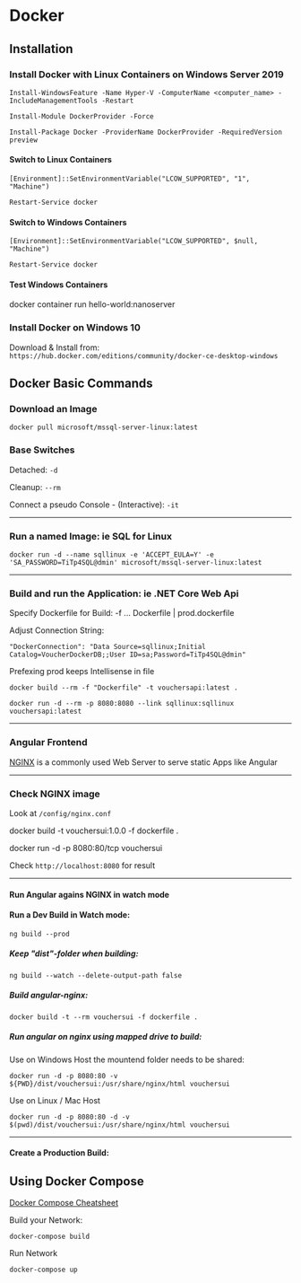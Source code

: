 # Docker

## Installation

### Install Docker with Linux Containers on Windows Server 2019

```auto
Install-WindowsFeature -Name Hyper-V -ComputerName <computer_name> -IncludeManagementTools -Restart

Install-Module DockerProvider -Force

Install-Package Docker -ProviderName DockerProvider -RequiredVersion preview
```

#### Switch to Linux Containers

```auto
[Environment]::SetEnvironmentVariable("LCOW_SUPPORTED", "1", "Machine")

Restart-Service docker
```

#### Switch to Windows Containers

```auto
[Environment]::SetEnvironmentVariable("LCOW_SUPPORTED", $null, "Machine")

Restart-Service docker
```

#### Test Windows Containers

docker container run hello-world:nanoserver

### Install Docker on Windows 10

Download & Install from: `https://hub.docker.com/editions/community/docker-ce-desktop-windows`

## Docker Basic Commands

### Download an Image

`docker pull microsoft/mssql-server-linux:latest`

### Base Switches

Detached: `-d`

Cleanup: `--rm`

Connect a pseudo Console - (Interactive): `-it`

---

### Run a named Image: ie SQL for Linux

`docker run -d --name sqllinux -e 'ACCEPT_EULA=Y' -e 'SA_PASSWORD=TiTp4SQL@dmin' microsoft/mssql-server-linux:latest`

---

### Build and run the Application: ie .NET Core Web Api

Specify Dockerfile for Build: -f ... Dockerfile | prod.dockerfile

Adjust Connection String:

`"DockerConnection": "Data Source=sqllinux;Initial Catalog=VoucherDockerDB;;User ID=sa;Password=TiTp4SQL@dmin"`

Prefexing prod keeps Intellisense in file

`docker build --rm -f "Dockerfile" -t vouchersapi:latest .`

`docker run -d --rm -p 8080:8080 --link sqllinux:sqllinux vouchersapi:latest`

---

### Angular Frontend

[NGINX](https://www.nginx.com/) is a commonly used Web Server to serve static Apps like Angular

---

### Check NGINX image

Look at `/config/nginx.conf`

docker build -t vouchersui:1.0.0 -f dockerfile .

docker run -d -p 8080:80/tcp vouchersui

Check `http://localhost:8080` for result

---

#### Run Angular agains NGINX in watch mode

#### Run a Dev Build in Watch mode:

`ng build --prod`

##### Keep "dist"-folder when building:

`ng build --watch --delete-output-path false`

##### Build angular-nginx:

`docker build -t --rm vouchersui -f dockerfile .`

##### Run angular on nginx using mapped drive to build:

Use on Windows Host the mountend folder needs to be shared:

`docker run -d -p 8080:80 -v ${PWD}/dist/vouchersui:/usr/share/nginx/html vouchersui`

Use on Linux / Mac Host

`docker run -d -p 8080:80 -d -v $(pwd)/dist/vouchersui:/usr/share/nginx/html vouchersui`

---

#### Create a Production Build:

## Using Docker Compose

[Docker Compose Cheatsheet](https://devhints.io/docker-compose)

Build your Network:

`docker-compose build`

Run Network

`docker-compose up`

